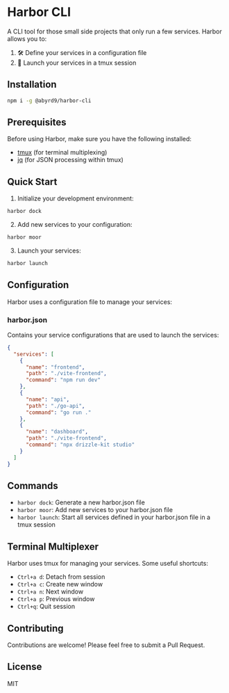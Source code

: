 # Harbor CLI

A CLI tool for those small side projects that only run a few services. Harbor allows you to:

1. 🛠️ Define your services in a configuration file
2. 🚀 Launch your services in a tmux session

## Installation

```bash
npm i -g @abyrd9/harbor-cli
```

## Prerequisites

Before using Harbor, make sure you have the following installed:

- [tmux](https://github.com/tmux/tmux/wiki/Installing) (for terminal multiplexing)
- [jq](https://stedolan.github.io/jq/download/) (for JSON processing within tmux)

## Quick Start

1. Initialize your development environment:
```bash
harbor dock
```

2. Add new services to your configuration:
```bash
harbor moor
```

3. Launch your services:
```bash
harbor launch
```

## Configuration

Harbor uses a configuration file to manage your services:

### harbor.json

Contains your service configurations that are used to launch the services:

```json
{
  "services": [
    {
      "name": "frontend",
      "path": "./vite-frontend",
      "command": "npm run dev"
    },
    {
      "name": "api",
      "path": "./go-api",
      "command": "go run ."
    },
    {
      "name": "dashboard",
      "path": "./vite-frontend",
      "command": "npx drizzle-kit studio"
    }
  ]
}
```

## Commands

- `harbor dock`: Generate a new harbor.json file
- `harbor moor`: Add new services to your harbor.json file
- `harbor launch`: Start all services defined in your harbor.json file in a tmux session

## Terminal Multiplexer

Harbor uses tmux for managing your services. Some useful shortcuts:

- `Ctrl+a d`: Detach from session
- `Ctrl+a c`: Create new window
- `Ctrl+a n`: Next window
- `Ctrl+a p`: Previous window
- `Ctrl+q`: Quit session

## Contributing

Contributions are welcome! Please feel free to submit a Pull Request.

## License

MIT
